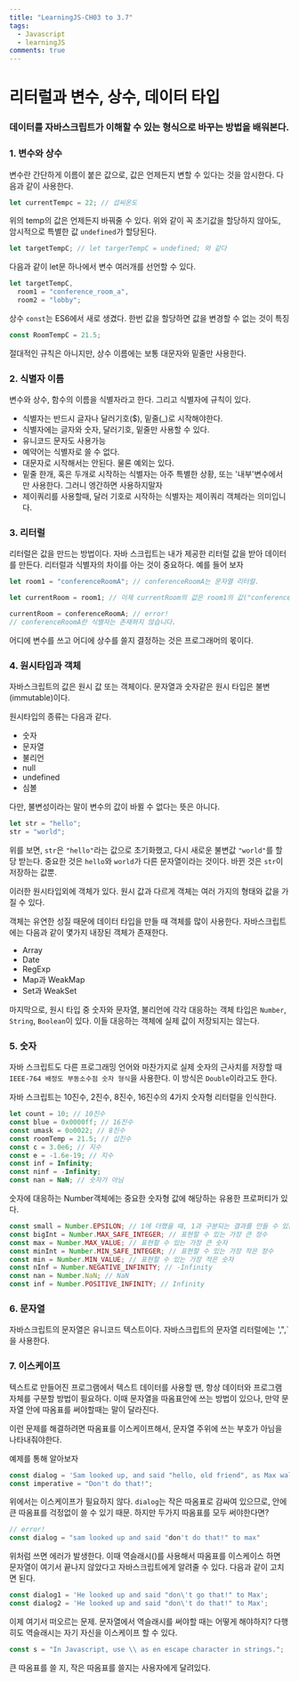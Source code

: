 ```yaml
---
title: "LearningJS-CH03 to 3.7"
tags:
  - Javascript
  - learningJS
comments: true
---
```


# 리터럴과 변수, 상수, 데이터 타입

### 데이터를 자바스크립트가 이해할 수 있는 형식으로 바꾸는 방법을 배워본다.

### 1. 변수와 상수

변수란 간단하게 이름이 붙은 값으로, 값은 언제든지 변할 수 있다는 것을 암시한다. 다음과 같이 사용한다.

```javascript
let currentTempc = 22; // 섭씨온도
```

위의 temp의 값은 언제든지 바꿔줄 수 있다.
위와 같이 꼭 초기값을 할당하지 않아도, 암시적으로 특별한 값 `undefined`가 할당된다.

```javascript
let targetTempC; // let targerTempC = undefined; 와 같다
```

다음과 같이 let문 하나에서 변수 여러개를 선언할 수 있다.

```javascript
let targetTempC,
  room1 = "conference_room_a",
  room2 = "lobby";
```

상수 `const`는 ES6에서 새로 생겼다. 한번 값을 할당하면 값을 변경할 수 없는 것이 특징

```javascript
const RoomTempC = 21.5;
```

절대적인 규칙은 아니지만, 상수 이름에는 보통 대문자와 밑줄만 사용한다.

### 2. 식별자 이름

변수와 상수, 함수의 이름을 식별자라고 한다. 그리고 식별자에 규칙이 있다.

- 식별자는 반드시 글자나 달러기호(\$), 밑줄(\_)로 시작해야한다.
- 식별자에는 글자와 숫자, 달러기호, 밑줄만 사용할 수 있다.
- 유니코드 문자도 사용가능
- 예약어는 식별자로 쓸 수 없다.
- 대문자로 시작해서는 안된다. 물론 예외는 있다.
- 밑줄 한개, 혹은 두개로 시작하는 식별자는 아주 특별한 상황, 또는 '내부'변수에서만 사용한다. 그러니 엥간하면 사용하지말자
- 제이쿼리를 사용할때, 달러 기호로 시작하는 식별자는 제이쿼리 객체라는 의미입니다.

### 3. 리터럴

리터럴은 값을 만드는 방법이다. 자바 스크립트는 내가 제공한 리터럴 값을 받아 데이터를 만든다.
리터럴과 식별자의 차이를 아는 것이 중요하다. 예를 들어 보자

```javascript
let room1 = "conferenceRoomA"; // conferenceRoomA는 문자열 리터럴.

let currentRoom = room1; // 이제 currentRoom의 값은 room1의 값("conferenceRoomA")와 같습니다.

currentRoom = conferenceRoomA; // error!
// conferenceRoomA란 식별자는 존재하지 않습니다.
```

어디에 변수를 쓰고 어디에 상수를 쓸지 결정하는 것은 프로그래머의 몫이다.

### 4. 원시타입과 객체

자바스크립트의 값은 원시 값 또는 객체이다. 문자열과 숫자같은 원시 타입은 불변(immutable)이다.

원시타입의 종류는 다음과 같다.

- 숫자
- 문자열
- 불리언
- null
- undefined
- 심볼

다만, 불변성이라는 말이 변수의 값이 바뀔 수 없다는 뜻은 아니다.

```javascript
let str = "hello";
str = "world";
```

위를 보면, `str`은 `"hello"`라는 값으로 초기화했고, 다시 새로운 불변값 `"world"`를 할당 받는다. 중요한 것은 `hello`와 `world`가 다른 문자열이라는 것이다. 바뀐 것은 `str`이 저장하는 값뿐.

이러한 원시타입외에 객체가 있다. 원시 값과 다르게 객체는 여러 가지의 형태와 값을 가질 수 있다.

객체는 유연한 성질 때문에 데이터 타입을 만들 때 객체를 많이 사용한다. 자바스크립트에는 다음과 같이 몇가지 내장된 객체가 존재한다.

- Array
- Date
- RegExp
- Map과 WeakMap
- Set과 WeakSet

마지막으로, 원시 타입 중 숫자와 문자열, 불리언에 각각 대응하는 객체 타입은 `Number`, `String`, `Boolean`이 있다. 이들 대응하는 객체에 실제 값이 저장되지는 않는다.

### 5. 숫자

자바 스크립트도 다른 프로그래밍 언어와 마찬가지로 실제 숫자의 근사치를 저장할 때 `IEEE-764 배정도 부동소수점 숫자 형식`을 사용한다. 이 방식은 `Double`이라고도 한다.

자바 스크립트는 10진수, 2진수, 8진수, 16진수의 4가지 숫자형 리터럴을 인식한다.

```javascript
let count = 10; // 10진수
const blue = 0x0000ff; // 16진수
const umask = 0o0022; // 8진수
const roomTemp = 21.5; // 십진수
const c = 3.0e6; // 지수
const e = -1.6e-19; // 지수
const inf = Infinity;
const ninf = -Infinity;
const nan = NaN; // 숫자가 아님
```

숫자에 대응하는 Number객체에는 중요한 숫자형 값에 해당하는 유용한 프로퍼티가 있다.

```javascript
const small = Number.EPSILON; // 1에 더했을 때, 1과 구분되는 결과를 만들 수 있는 가장 작은 값이다.
const bigInt = Number.MAX_SAFE_INTEGER; // 표현할 수 있는 가장 큰 정수
const max = Number.MAX_VALUE; // 표현할 수 있는 가장 큰 숫자
const minInt = Number.MIN_SAFE_INTEGER; // 표현할 수 있는 가장 작은 정수
const min = Number.MIN_VALUE; // 표현할 수 있는 가장 적은 숫자
const nInf = Number.NEGATIVE_INFINITY; // -Infinity
const nan = Number.NaN; // NaN
const inf = Number.POSITIVE_INFINITY; // Infinity
```

### 6. 문자열

자바스크립트의 문자열은 유니코드 텍스트이다.
자바스크립트의 문자열 리터럴에는 ',",`을 사용한다.

### 7. 이스케이프

텍스트로 만들어진 프로그램에서 텍스트 데이터를 사용할 땐, 항상 데이터와 프로그램 자체를 구분할 방법이 필요하다. 이때 문자열을 따옴표안에 쓰는 방법이 있으나, 만약 문자열 안에 따옴표를 써야할때는 말이 달라진다.

이런 문제를 해결하려면 따옴표를 이스케이프해서, 문자열 주위에 쓰는 부호가 아님을 나타내줘야한다.

예제를 통해 알아보자

```javascript
const dialog = 'Sam looked up, and said "hello, old friend", as Max walked in.';
const imperative = "Don't do that!";
```

위에서는 이스케이프가 필요하지 않다. `dialog`는 작은 따옴표로 감싸여 있으므로, 안에 큰 따옴표를 걱정없이 쓸 수 있기 때문. 하지만 두가지 따옴표를 모두 써야한다면?

```javascript
// error!
const dialog = "sam looked up and said "don't do that!" to max"
```

위처럼 쓰면 에러가 발생한다. 이때 역슬래시(\)를 사용해서 따옴표를 이스케이스 하면 문자열이 여기서 끝나지 않았다고 자바스크립트에게 알려줄 수 있다. 다음과 같이 고치면 된다.

```javascript
const dialog1 = 'He looked up and said "don\'t go that!" to Max';
const dialog2 = 'He looked up and said "don\'t do that!" to Max';
```

이제 여기서 떠오르는 문제. 문자열에서 역슬래시를 써야할 때는 어떻게 해야하지?
다행히도 역슬래시는 자기 자신을 이스케이프 할 수 있다.

```javascript
const s = "In Javascript, use \\ as en escape character in strings.";
```

큰 따옴표를 쓸 지, 작은 따옴표를 쓸지는 사용자에게 달려있다.
